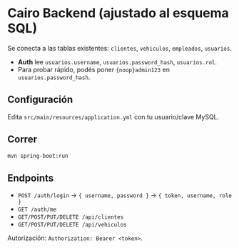 # Cairo Backend (ajustado al esquema SQL)

Se conecta a las tablas existentes: `clientes`, `vehiculos`, `empleados`, `usuarios`.
- **Auth** lee `usuarios.username`, `usuarios.password_hash`, `usuarios.rol`.
- Para probar rápido, podés poner `{noop}admin123` en `usuarios.password_hash`.

## Configuración
Edita `src/main/resources/application.yml` con tu usuario/clave MySQL.

## Correr
```bash
mvn spring-boot:run
```

## Endpoints
- `POST /auth/login` → `{ username, password }` → `{ token, username, role }`
- `GET /auth/me`
- `GET/POST/PUT/DELETE /api/clientes`
- `GET/POST/PUT/DELETE /api/vehiculos`

Autorización: `Authorization: Bearer <token>`.
